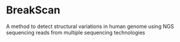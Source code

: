 # BreakScan
A method to detect structural variations in human genome using NGS sequencing reads from multiple sequencing technologies
